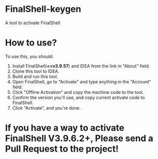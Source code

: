 # FinalShell-keygen
A tool to activate FinalShell

# How to use?
To use this, you should:  
1. Install FinalShell(**<=v3.9.57**) and IDEA from the link in "About" field.
2. Clone this tool to IDEA.
3. Build and run this tool.
4. Open FinalShell, go to "Activate" and type anything in the "Account" field.
5. Click "Offline Activation" and copy the machine code to the tool.
6. Confirm the version you'll use, and copy current activate code to FinalShell.
7. Click "Activate", and you're done.

# If you have a way to activate FinalShell V3.9.6.2+, Please send a Pull Request to the project! 